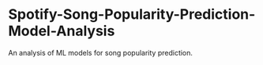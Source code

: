 # Spotify-Song-Popularity-Prediction-Model-Analysis
 An analysis of ML models for song popularity prediction.

